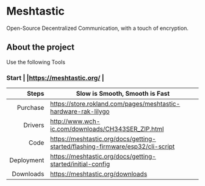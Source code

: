 # Meshtastic
Open-Source Decentralized Communication, with a touch of encryption. 
## About the project
Use the following Tools
### Start | |https://meshtastic.org/ |
| Steps | Slow is Smooth, Smooth is Fast|
|-----:|-----------|
| Purchase | https://store.rokland.com/pages/meshtastic-hardware-rak-lilygo |
| Drivers  | http://www.wch-ic.com/downloads/CH343SER_ZIP.html |
| Code     | https://meshtastic.org/docs/getting-started/flashing-firmware/esp32/cli-script |
| Deployment | https://meshtastic.org/docs/getting-started/initial-config |
|Downloads | https://meshtastic.org/downloads | 
